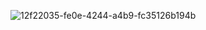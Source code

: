 ![12f22035-fe0e-4244-a4b9-fc35126b194b](https://github.com/user-attachments/assets/1d11c5e2-9dbd-42db-aef9-bf3d9f7a30ea)















